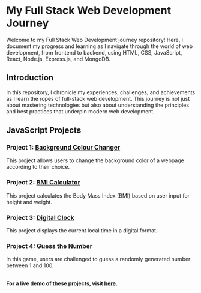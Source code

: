 # My Full Stack Web Development Journey

Welcome to my Full Stack Web Development journey repository! Here, I document my progress and learning as I navigate through the world of web development, from frontend to backend, using HTML, CSS, JavaScript, React, Node.js, Express.js, and MongoDB.

## Introduction

In this repository, I chronicle my experiences, challenges, and achievements as I learn the ropes of full-stack web development. This journey is not just about mastering technologies but also about understanding the principles and best practices that underpin modern web development.


## JavaScript Projects

### Project 1: [Background Colour Changer](https://tauqueer-javascript-projects.netlify.app/1.colorchanger/)

This project allows users to change the background color of a webpage according to their choice.

### Project 2: [BMI Calculator](https://tauqueer-javascript-projects.netlify.app/2.bmicalculator/)

This project calculates the Body Mass Index (BMI) based on user input for height and weight.

### Project 3: [Digital Clock](https://tauqueer-javascript-projects.netlify.app/3.digitalclock/)

This project displays the current local time in a digital format.

### Project 4: [Guess the Number](https://tauqueer-javascript-projects.netlify.app/4.guessthenumber/)

In this game, users are challenged to guess a randomly generated number between 1 and 100.
<br><br>

**For a live demo of these projects, visit [here](https://tauqueer-javascript-projects.netlify.app/).**




